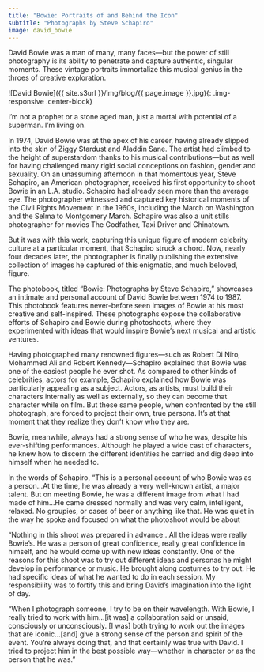 ```yaml
---
title: "Bowie: Portraits of and Behind the Icon"
subtitle: "Photographs by Steve Schapiro"
image: david_bowie
---
```


David Bowie was a man of many, many faces—but the power of still photography is its ability to penetrate and capture authentic, singular moments. These vintage portraits immortalize this musical genius in the throes of creative exploration.

![David Bowie]({{ site.s3url }}/img/blog/{{ page.image }}.jpg){: .img-responsive .center-block}

I’m not a prophet or a stone aged man, just a mortal with potential of a superman. I’m living on.

In 1974, David Bowie was at the apex of his career, having already slipped into the skin of Ziggy Stardust and Aladdin Sane. The artist had climbed to the height of superstardom thanks to his musical contributions—but as well for having challenged many rigid social conceptions on fashion, gender and sexuality. On an unassuming afternoon in that momentous year, Steve Schapiro, an American photographer, received his first opportunity to shoot Bowie in an L.A. studio. 
Schapiro had already seen more than the average eye. The photographer witnessed and captured key historical moments of the Civil Rights Movement in the 1960s, including the March on Washington and the Selma to Montgomery March. Schapiro was also a unit stills photographer for movies The Godfather, Taxi Driver and Chinatown.

But it was with this work, capturing this unique figure of modern celebrity culture at a particular moment, that Schapiro struck a chord. Now, nearly four decades later, the photographer is finally publishing the extensive collection of images he captured of this enigmatic, and much beloved, figure.
<!--split-->
The photobook, titled “Bowie: Photographs by Steve Schapiro,” showcases an intimate and personal account of David Bowie between 1974 to 1987. This photobook features never-before seen images of Bowie at his most creative and self-inspired. These photographs expose the collaborative efforts of Schapiro and Bowie during photoshoots, where they experimented with ideas that would inspire Bowie’s next musical and artistic ventures.

Having photographed many renowned figures—such as Robert Di Niro, Mohammed Ali and Robert Kennedy—Schapiro explained that Bowie was one of the easiest people he ever shot. As compared to other kinds of celebrities, actors for example, Schapiro explained how Bowie was particularly appealing as a subject. Actors, as artists, must build their characters internally as well as externally, so they can become that character while on film. But these same people, when confronted by the still photograph, are forced to project their own, true persona. It’s at that moment that they realize they don’t know who they are.

Bowie, meanwhile, always had a strong sense of who he was, despite his ever-shifting performances. Although he played a wide cast of characters, he knew how to discern the different identities he carried and dig deep into himself when he needed to.

In the words of Schapiro, “This is a personal account of who Bowie was as a person…At the time, he was already a very well-known artist, a major talent. But on meeting Bowie, he was a different image from what I had made of him…He came dressed normally and was very calm, intelligent, relaxed. No groupies, or cases of beer or anything like that. He was quiet in the way he spoke and focused on what the photoshoot would be about

“Nothing in this shoot was prepared in advance…All the ideas were really Bowie’s. He was a person of great confidence, really great confidence in himself, and he would come up with new ideas constantly. One of the reasons for this shoot was to try out different ideas and personas he might develop in performance or music. He brought along costumes to try out. He had specific ideas of what he wanted to do in each session. My responsibility was to fortify this and bring David’s imagination into the light of day.

“When I photograph someone, I try to be on their wavelength. With Bowie, I really tried to work with him…[it was] a collaboration said or unsaid, consciously or unconsciously. [I was] both trying to work out the images that are iconic…[and] give a strong sense of the person and spirit of the event. You’re always doing that, and that certainly was true with David. I tried to project him in the best possible way—whether in character or as the person that he was.”
